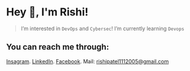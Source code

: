 # Hey 👋, I'm Rishi!
> I’m interested in `DevOps` and `Cybersec`!
> I’m currently learning `Devops` 
## You can reach me through:
 [Insagram](https://www.instagram.com/rishi_kaneria/?next=%2F).
 [LinkedIn](https://www.linkedin.com/in/rishi-kaneria-981b33280/).
 [Facebook](https://www.facebook.com/profile.php?id=100093983456054).
 Mail: rishipatel1112005@gmail.com

<!---
Rk1805/Rk1805 is a ✨ special ✨ repository because its `README.md` (this file) appears on your GitHub profile.
You can click the Preview link to take a look at your changes.
--->
